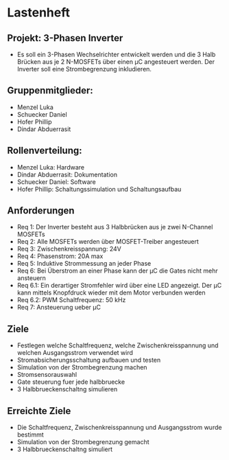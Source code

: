 # Lastenheft 

## Projekt: 3-Phasen Inverter 
* Es soll ein 3-Phasen Wechselrichter entwickelt werden und die 3 Halb Brücken aus je 2 N-MOSFETs über einen µC angesteuert werden. Der Inverter soll eine Strombegrenzung inkludieren.

## Gruppenmitglieder:
* Menzel Luka
* Schuecker Daniel
* Hofer Phillip
* Dindar Abduerrasit

## Rollenverteilung:
* Menzel Luka:        Hardware
* Dindar Abduerrasit: Dokumentation
* Schuecker Daniel:   Software
* Hofer Phillip:      Schaltungssimulation und Schaltungsaufbau

## Anforderungen
* Req 1: Der Inverter besteht aus 3 Halbbrücken aus je zwei N-Channel MOSFETs
* Req 2: Alle MOSFETs werden über MOSFET-Treiber angesteuert
* Req 3: Zwischenkreisspannung: 24V
* Req 4: Phasenstrom: 20A max
* Req 5: Induktive Strommessung an jeder Phase
* Req 6: Bei Überstrom an einer Phase kann der µC die Gates nicht mehr ansteuern
* Req 6.1: Ein derartiger Stromfehler wird über eine LED angezeigt. Der µC kann mittels Knopfdruck wieder mit dem Motor verbunden werden  
* Req 6.2: PWM Schaltfrequenz: 50 kHz
* Req 7: Ansteuerung ueber µC

## Ziele
* Festlegen welche Schaltfrequenz, welche Zwischenkreisspannung und welchen Ausgangsstrom verwendet wird
* Stromabsicherungsschaltung aufbauen und testen
* Simulation von der Strombegrenzung machen
* Stromsensorauswahl
* Gate steuerung fuer jede halbbruecke
* 3 Halbbrueckenschaltng simulieren

## Erreichte Ziele
* Die Schaltfrequenz, Zwischenkreisspannung und Ausgangsstrom wurde bestimmt
* Simulation von der Strombegrenzung gemacht
* 3 Halbbrueckenschaltng simuliert
